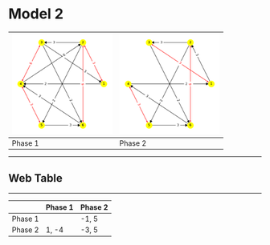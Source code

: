 # Model 2 #

|<img src="./model2_phase_0.png" width="200" height="200"> |<img src="./model2_phase_1.png" width="200" height="200"> |
|---|---|
|Phase 1|Phase 2|

---
## Web Table ##
---
||Phase 1|Phase 2|
|---|---|---|
Phase 1||-1, 5|
Phase 2|1, -4|-3, 5|
